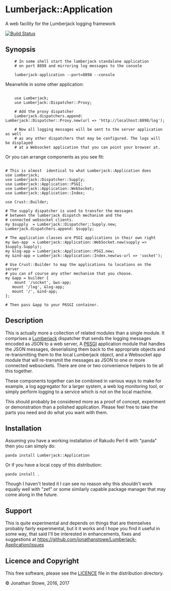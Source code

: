 # Lumberjack::Application

A web facility for the Lumberjack logging framework

[![Build Status](https://travis-ci.org/jonathanstowe/Lumberjack-Application.svg?branch=master)](https://travis-ci.org/jonathanstowe/Lumberjack-Application)

## Synopsis

```
	# In some shell start the lumberjack standalone application
	# on port 8898 and mirroring log messages to the console

	lumberjack-application --port=8898 --console
```
Meanwhile in some other application:

```perl6

	use Lumberjack;
	use Lumberjack::Dispatcher::Proxy;

	# Add the proxy dispatcher
	Lumberjack.dispatchers.append: Lumberjack::Dispatcher::Proxy.new(url => 'http://localhost:8898/log');

	# Now all logging messages will be sent to the server application as well
	# as any other dispatchers that may be configured. The logs will be displayed
	# at a Websocket application that you can point your browser at.

```
Or you can arrange components as you see fit:
```perl6

# This is almost  identical to what Lumberjack::Application does
use Lumberjack;
use Lumberjack::Dispatcher::Supply;
use Lumberjack::Application::PSGI;
use Lumberjack::Application::WebSocket;
use Lumberjack::Application::Index;

use Crust::Builder;

# The supply dispatcher is used to transfer the messages
# between the lumberjack dispatch mechanism and the
# connected websocket clients.
my $supply  = Lumberjack::Dispatcher::Supply.new;
Lumberjack.dispatchers.append: $supply;

# The application classes are PSGI applications in their own right
my &ws-app  = Lumberjack::Application::WebSocket.new(supply => $supply.Supply);
my &log-app = Lumberjack::Application::PSGI.new;
my &ind-app = Lumberjack::Application::Index.new(ws-url => 'socket');

# Use Crust::Builder to map the applications to locations on the server
# you can of course any other mechanism that you choose.
my &app = builder {
	mount '/socket', &ws-app;
   mount '/log', &log-app;
   mount '/', &ind-app;
};

# Then pass &app to your P6SGI container.
```

## Description

This is actually more a collection of related
modules than a single module. It comprises a
[Lumberjack](https://github.com/jonathanstowe/Lumberjack) dispatcher
that sends the logging messages encoded as JSON to a web server,
A [P6SGI](https://github.com/zostay/P6SGI) application module that
handles the JSON messages, deserialising them back to the appropriate
objects and re-transmitting them to the local Lumberjack object, and a
Websocket app module that will re-transmit the messages as JSON to one
or more connected websockets.  There are one or two convenience helpers
to tie all this together.

These components together can be combined in various ways to make for
example, a log aggregator for a larger system, a web log monitoring tool,
or simply perform logging to a service which is not on the local machine.

This should probably be considered more as a proof of concept, experiment
or demonstration than a polished application.  Please feel free to take
the parts you need and do what you want with them.

## Installation

Assuming you have a working installation of Rakudo Perl 6 with "panda"
then you can simply do:

	panda install Lumberjack::Application

Or if you have a local copy of this distribution:

	panda install .

Though I haven't tested it I can see no reason why this shouldn't work
equally well with "zef" or some similarly capable package manager that
may come along in the future.

## Support

This is quite experimental and depends on things that are themselves
probably fairly experimental, but it it works and I hope you find it
useful in some way, that said I'll be interested in enhancements,
fixes and suggestions at https://github.com/jonathanstowe/Lumberjack-Application/issues

## Licence and Copyright

This free software, please see the [LICENCE](LICENCE) file in the distribution
directory.

© Jonathan Stowe, 2016, 2017

